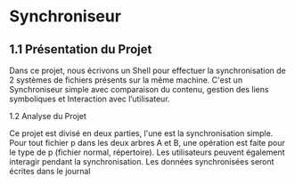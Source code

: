 ﻿# Synchroniseur
## **1.1 Présentation du Projet**
  
  Dans ce projet, nous écrivons un Shell pour effectuer la synchronisation de 2 systèmes de fichiers présents sur la même machine. C'est un Synchroniseur simple avec comparaison du contenu, gestion des liens symboliques et Interaction avec l’utilisateur.
  
1.2 Analyse du Projet
 
 Ce projet est divisé en deux parties, l'une est la synchronisation simple. Pour tout fichier p dans les deux arbres A et B, une opération est faite pour le type de p (fichier normal, répertoire). Les utilisateurs peuvent également interagir pendant la synchronisation. Les données synchronisées seront écrites dans le journal
